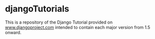 djangoTutorials
===============

This is a repository of the Django Tutorial provided on www.djangoproject.com intended to contain each major version from 1.5 onward.
